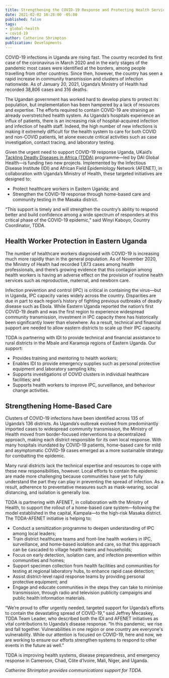 ```yaml
---
title: Strengthening the COVID-19 Response and Protecting Health Services in Uganda
date: 2021-02-02 10:28:00 -05:00
published: false
tags:
- global-health
- covid-19
author: Catherine Shrimpton
publication: Developments
---
```


COVID-19 infections in Uganda are rising fast. The country recorded its first case of the coronavirus in March 2020 and in the early stages of the pandemic most cases were identified at the borders, among people travelling from other countries. Since then, however, the country has seen a rapid increase in community transmission and clusters of infection nationwide. As of January 20, 2021, Uganda’s Ministry of Health had recorded 38,806 cases and 316 deaths. 

The Ugandan government has worked hard to develop plans to protect its population, but implementation has been hampered by a lack of resources and expertise. The efforts required to contain COVID-19 are straining an already overstretched health system. As Uganda’s hospitals experience an influx of patients, there is an increasing risk of hospital-acquired infection and infection of health staff. Indeed, the high number of new infections is making it extremely difficult for the health system to care for both COVID and non-COVID patients, let alone execute critical activities such as case investigation, contact tracing, and laboratory testing.






Given the urgent need to support COVID-19 response Uganda, UKaid’s [Tackling Deadly Diseases in Africa (TDDA)](https://www.dai.com/our-work/projects/africa-tackling-deadly-diseases-in-africa-program) programme—led by DAI Global Health—is funding two new projects. Implemented by the Infectious Disease Institute (IDI) and African Field Epidemiology Network (AFENET), in collaboration with Uganda’s Ministry of Health, these targeted initiatives are designed to:
* Protect healthcare workers in Eastern Uganda; and
* Strengthen the COVID-19 response through home-based care and community testing in the Masaka district.

“This support is timely and will strengthen the country’s ability to respond better and build confidence among a wide spectrum of responders at this critical phase of the COVID-19 epidemic," said Winyi Kaboyo, Country Coordinator, TDDA.

## Health Worker Protection in Eastern Uganda

The number of healthcare workers diagnosed with COVID-19 is increasing much more rapidly than in the general population. As of November 2020, the Ministry of Health had recorded 1,873 cases among health professionals, and there’s growing evidence that this contagion among health workers is having an adverse effect on the provision of routine health services such as reproductive, maternal, and newborn care.

Infection prevention and control (IPC) is critical in containing the virus—but in Uganda, IPC capacity varies widely across the country. Disparities are due in part to each region’s history of fighting previous outbreaks of deadly disease such as Ebola. While Eastern Uganda reported the nation’s first COVID-19 death and was the first region to experience widespread community transmission, investment in IPC capacity there has historically been significantly lower than elsewhere. As a result, technical and financial support are needed to allow eastern districts to scale up their IPC capacity.

TDDA is partnering with IDI to provide technical and financial assistance to rural districts in the Mbale and Karamoja regions of Eastern Uganda. Our support:
* Provides training and mentoring to health workers;
* Enables IDI to provide emergency supplies such as personal protective equipment and laboratory sampling kits;
* Supports investigations of COVID clusters in individual healthcare facilities; and
* Supports health workers to improve IPC, surveillance, and behaviour change activities.

## Strengthening Home-Based Care

Clusters of COVID-19 infections have been identified across 135 of Uganda’s 136 districts. As Uganda’s outbreak evolved from predominantly imported cases to widespread community transmission, the Ministry of Health moved from border-focused interventions to a decentralized approach, making each district responsible for its own local response. With many hospitals inundated by COVID-19 patients, home-based care for mild and asymptomatic COVID-19 cases emerged as a more sustainable strategy for combatting the epidemic.

Many rural districts lack the technical expertise and resources to cope with these new responsibilities, however. Local efforts to contain the epidemic are made more challenging because communities have yet to fully understand the part they can play in preventing the spread of infection. As a result, adherence to preventative measures such as mask-wearing, social distancing, and isolation is generally low.
 
TDDA is partnering with AFENET, in collaboration with the Ministry of Health, to support the rollout of a home-based care system—following the model established in the capital, Kampala—to the high-risk Masaka district. The TDDA-AFENET initiative is helping to:
* Conduct a sensitization programme to deepen understanding of IPC among local leaders;
* Train district healthcare teams and front-line health workers in IPC, surveillance, and home-based isolation and care, so that this approach can be cascaded to village health teams and households;
* Focus on early detection, isolation care, and infection prevention within communities and homes;
* Support specimen collection from health facilities and communities for testing at regional laboratory hubs, to enhance rapid case detection;
* Assist district-level rapid response teams by providing personal protective equipment; and 
* Engage and educate communities in the steps they can take to minimise transmission, through radio and television publicity campaigns and public health information materials.

“We’re proud to offer urgently needed, targeted support for Uganda’s efforts to contain the devastating spread of COVID-19,” said Jeffrey Mecaskey, TDDA Team Leader, who described both the IDI and AFENET initiatives as vital contributions to Uganda’s disease response. “In this pandemic, we rise and fall together. Vulnerabilities in one region or one country are everyone's vulnerability. While our attention is focused on COVID-19, here and now, we are working to ensure our efforts strengthen systems to respond to other events in the future as well.” 

TDDA is improving health systems, disease preparedness, and emergency response in Cameroon, Chad, Côte d’Ivoire, Mali, Niger, and Uganda.

*Catherine Shrimpton provides communications support for TDDA.*